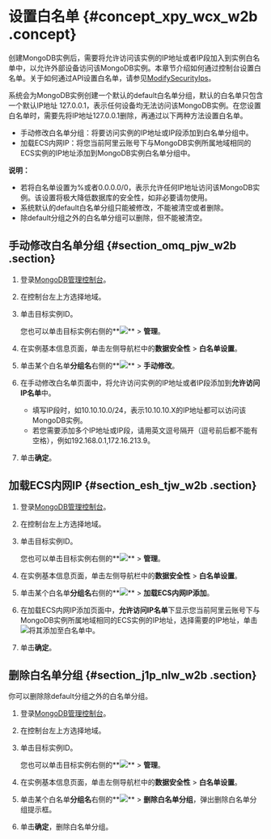 # 设置白名单 {#concept_xpy_wcx_w2b .concept}

创建MongoDB实例后，需要将允许访问该实例的IP地址或者IP段加入到实例白名单中，以允许外部设备访问该MongoDB实例。本章节介绍如何通过控制台设置白名单。关于如何通过API设置白名单，请参见[ModifySecurityIps](../../../../intl.zh-CN/API参考/安全管理/ModifySecurityIps.md#)。

系统会为MongoDB实例创建一个默认的default白名单分组，默认的白名单只包含一个默认IP地址 127.0.0.1，表示任何设备均无法访问该MongoDB实例。在您设置白名单时，需要先将IP地址127.0.0.1删除，再通过以下两种方法设置白名单。

-   手动修改白名单分组：将要访问实例的IP地址或IP段添加到白名单分组中。
-   加载ECS内网IP：将您当前阿里云账号下与MongoDB实例所属地域相同的ECS实例的IP地址添加到MongoDB实例白名单分组中。

**说明：** 

-   若将白名单设置为%或者0.0.0.0/0，表示允许任何IP地址访问该MongoDB实例。该设置将极大降低数据库的安全性，如非必要请勿使用。
-   系统默认的default白名单分组只能被修改，不能被清空或者删除。
-   除default分组之外的白名单分组可以删除，但不能被清空。

## 手动修改白名单分组 {#section_omq_pjw_w2b .section}

1.  登录[MongoDB管理控制台](https://mongodb.console.aliyun.com/#/mongodb/list)。
2.  在控制台左上方选择地域。
3.  单击目标实例ID。

    您也可以单击目标实例右侧的**![](http://static-aliyun-doc.oss-cn-hangzhou.aliyuncs.com/assets/img/17804/15429532939921_zh-CN.png)** \> **管理**。

4.  在实例基本信息页面，单击左侧导航栏中的**数据安全性** \> **白名单设置**。
5.  单击某个白名单**分组名**右侧的**![](http://static-aliyun-doc.oss-cn-hangzhou.aliyuncs.com/assets/img/17804/15429532939921_zh-CN.png)** \> **手动修改**。
6.  在手动修改白名单页面中，将允许访问实例的IP地址或者IP段添加到**允许访问IP名单**中。

    -   填写IP段时，如10.10.10.0/24，表示10.10.10.X的IP地址都可以访问该MongoDB实例。
    -   若您需要添加多个IP地址或IP段，请用英文逗号隔开（逗号前后都不能有空格），例如192.168.0.1,172.16.213.9。
7.  单击**确定**。

## 加载ECS内网IP {#section_esh_tjw_w2b .section}

1.  登录[MongoDB管理控制台](https://mongodb.console.aliyun.com/#/mongodb/list)。
2.  在控制台左上方选择地域。
3.  单击目标实例ID。

    您也可以单击目标实例右侧的**![](http://static-aliyun-doc.oss-cn-hangzhou.aliyuncs.com/assets/img/17804/15429532939921_zh-CN.png)** \> **管理**。

4.  在实例基本信息页面，单击左侧导航栏中的**数据安全性** \> **白名单设置**。
5.  单击某个白名单**分组名**右侧的**![](http://static-aliyun-doc.oss-cn-hangzhou.aliyuncs.com/assets/img/17804/15429532939921_zh-CN.png)** \> **加载ECS内网IP添加**。
6.  在加载ECS内网IP添加页面中，**允许访问IP名单**下显示您当前阿里云账号下与MongoDB实例所属地域相同的ECS实例的IP地址，选择需要的IP地址，单击![](http://static-aliyun-doc.oss-cn-hangzhou.aliyuncs.com/assets/img/17804/15429532949923_zh-CN.png)将其添加至白名单中。
7.  单击**确定**。

## 删除白名单分组 {#section_j1p_nlw_w2b .section}

你可以删除除default分组之外的白名单分组。

1.  登录[MongoDB管理控制台](https://mongodb.console.aliyun.com/#/mongodb/list)。
2.  在控制台左上方选择地域。
3.  单击目标实例ID。

    您也可以单击目标实例右侧的**![](http://static-aliyun-doc.oss-cn-hangzhou.aliyuncs.com/assets/img/17804/15429532939921_zh-CN.png)** \> **管理**。

4.  在实例基本信息页面，单击左侧导航栏中的**数据安全性** \> **白名单设置**。
5.  单击某个白名单**分组名**右侧的**![](http://static-aliyun-doc.oss-cn-hangzhou.aliyuncs.com/assets/img/17804/15429532939921_zh-CN.png)** \> **删除白名单分组**，弹出删除白名单分组提示框。
6.  单击**确定**，删除白名单分组。

